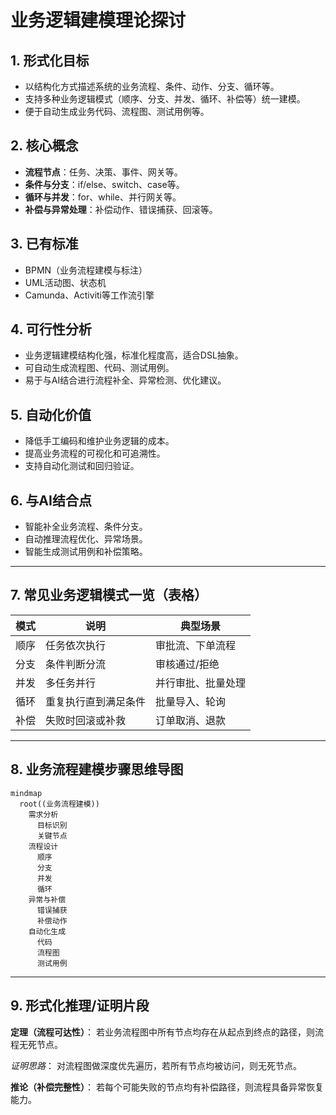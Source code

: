 # 业务逻辑建模理论探讨

## 1. 形式化目标

- 以结构化方式描述系统的业务流程、条件、动作、分支、循环等。
- 支持多种业务逻辑模式（顺序、分支、并发、循环、补偿等）统一建模。
- 便于自动生成业务代码、流程图、测试用例等。

## 2. 核心概念

- **流程节点**：任务、决策、事件、网关等。
- **条件与分支**：if/else、switch、case等。
- **循环与并发**：for、while、并行网关等。
- **补偿与异常处理**：补偿动作、错误捕获、回滚等。

## 3. 已有标准

- BPMN（业务流程建模与标注）
- UML活动图、状态机
- Camunda、Activiti等工作流引擎

## 4. 可行性分析

- 业务逻辑建模结构化强，标准化程度高，适合DSL抽象。
- 可自动生成流程图、代码、测试用例。
- 易于与AI结合进行流程补全、异常检测、优化建议。

## 5. 自动化价值

- 降低手工编码和维护业务逻辑的成本。
- 提高业务流程的可视化和可追溯性。
- 支持自动化测试和回归验证。

## 6. 与AI结合点

- 智能补全业务流程、条件分支。
- 自动推理流程优化、异常场景。
- 智能生成测试用例和补偿策略。

---

## 7. 常见业务逻辑模式一览（表格）

| 模式         | 说明                 | 典型场景           |
|--------------|----------------------|--------------------|
| 顺序         | 任务依次执行         | 审批流、下单流程   |
| 分支         | 条件判断分流         | 审核通过/拒绝     |
| 并发         | 多任务并行           | 并行审批、批量处理 |
| 循环         | 重复执行直到满足条件 | 批量导入、轮询     |
| 补偿         | 失败时回滚或补救     | 订单取消、退款     |

---

## 8. 业务流程建模步骤思维导图

```mermaid
mindmap
  root((业务流程建模))
    需求分析
      目标识别
      关键节点
    流程设计
      顺序
      分支
      并发
      循环
    异常与补偿
      错误捕获
      补偿动作
    自动化生成
      代码
      流程图
      测试用例
```

---

## 9. 形式化推理/证明片段

**定理（流程可达性）**：
若业务流程图中所有节点均存在从起点到终点的路径，则流程无死节点。

*证明思路*：
对流程图做深度优先遍历，若所有节点均被访问，则无死节点。

**推论（补偿完整性）**：
若每个可能失败的节点均有补偿路径，则流程具备异常恢复能力。
